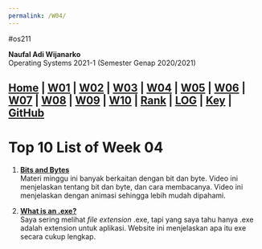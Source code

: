 ```yaml
---
permalink: /W04/
---
```

#os211

**Naufal Adi Wijanarko**<br>
Operating Systems 2021-1 (Semester Genap 2020/2021)


[Home](https://naufaladi35.github.io/os211/) |
[W01](https://naufaladi35.github.io/os211/W01/) |
[W02](https://naufaladi35.github.io/os211/W02/) |
[W03](https://naufaladi35.github.io/os211/W03/) |
[W04](https://naufaladi35.github.io/os211/W04/) |
[W05](https://naufaladi35.github.io/os211/W05/) |
[W06](https://naufaladi35.github.io/os211/W06/) |
[W07](https://naufaladi35.github.io/os211/W07/) |
[W08](https://naufaladi35.github.io/os211/W08/) |
[W09](https://naufaladi35.github.io/os211/W09/) |
[W10](https://naufaladi35.github.io/os211/W10/) |
[Rank](https://naufaladi35.github.io/os211/TXT/myrank.txt) |
[LOG](https://naufaladi35.github.io/os211/TXT/mylog.txt) |
[Key](https://naufaladi35.github.io/os211/TXT/mypubkey.txt) |
[GitHub](https://github.com/naufaladi35/os211)
---
# Top 10 List of Week 04

1. [**Bits and Bytes**](https://www.youtube.com/watch?v=HIXzJ3Rz9po)<br>
   Materi minggu ini banyak berkaitan dengan bit dan byte. Video ini menjelaskan tentang bit dan byte, dan cara membacanya. Video ini menjelaskan dengan animasi sehingga lebih mudah dipahami.

2. [**What is an .exe?**](https://www.webroot.com/us/en/resources/glossary/what-is-an-exe)<br>
   Saya sering melihat *file extension* .exe, tapi yang saya tahu hanya .exe adalah extension untuk aplikasi. Website ini menjelaskan apa itu exe secara cukup lengkap. 	
